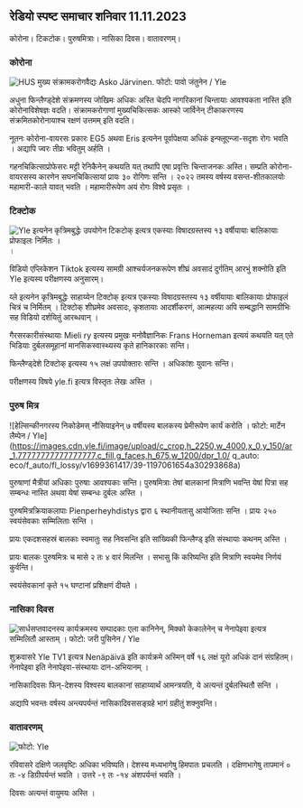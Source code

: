 ## रेडियो स्पष्ट समाचार शनिवार 11.11.2023

कोरोना। टिकटोक। पुरुषमित्राः। नासिका दिवस। वातावरणम्‌।

### कोरोना

![HUS मुख्य संक्रामकरोगवैद्यः Asko Järvinen. फोटो: पावो जंतुनेन / Yle](https://images.cdn.yle.fi/image/upload/c_crop,h_3027,w_5382,x_0,y_311/ar_1.7777777777777777,c_fill,g_faces,h_675,w_1200/dpr_1.0/q_auto:eco/f_auto/fl_lossy/v1699692578/39-1199235654f3bb0eba14)

अधुना फिन्लैण्ड्देशे संक्रमणस्य जोखिमः अधिकः अस्ति चेदपि नागरिकानां चिन्तायाः आवश्यकता नास्ति इति कोरोनाविशेषज्ञः वदति। संक्रामकरोगाणां मुख्यचिकित्सकः आस्को जार्विनेन् टीकाकरणस्य संक्रमितकोरोनायाश्च रक्षणं उत्तमम् इति वदति।

नूतनः कोरोना-वायरसः प्रकारः EG5 अथवा Eris इत्यनेन पूर्वापेक्षया अधिकं इन्फ्लूएन्जा-सदृशः रोगः भवति । अद्यापि ज्वरः तीव्रः भवितुम् अर्हति ।

गहनचिकित्साप्रोफेसरः मट्टी रेनिकैनेन् कथयति यत् तथापि एषा प्रवृत्तिः चिन्ताजनकः अस्ति। सम्प्रति कोरोना-वायरसस्य कारणेन सघनचिकित्सायां प्रायः ३० रोगिणः सन्ति । २०२२ तमस्य वर्षस्य वसन्त-शीतकालयोः महामारी-काले यावत् भवति । महामारीरूपेण अयं रोगः विश्वे प्रसृतः ।

### टिक्टोक

![Yle इत्यनेन कृत्रिमबुद्धेः उपयोगेन टिकटोक् इत्यत्र एकस्याः विषादग्रस्तस्य १३ वर्षीयायाः बालिकायाः प्रोफाइलः निर्मितः । ](https://images.cdn.yle.fi/image/upload/c_crop,h_2955,w_5255,x_371,y_789/ar_1.77777777777777777,c_fill,g_faces,h_675,w_1200/dpr_1.0/q_auto:eco/f_auto/fl_lossy/v1697625813/39-1187987652fb3e8a7ce7)।

विडियो एप्लिकेशन Tiktok इत्यस्य सामग्री आश्चर्यजनकरूपेण शीघ्रं अवसादं दुर्गतिम् आरभुं शक्नोति इति Yle इत्यस्य परीक्षणस्य अनुसारम्।

य्ले इत्यनेन कृत्रिमबुद्धेः साहाय्येन टिक्टोक् इत्यत्र एकस्याः विषादग्रस्तस्य १३ वर्षीयायाः बालिकायाः प्रोफाइलं चित्रं च निर्मितम् । टिक्टोक् शीघ्रमेव अवसादः, कृशतायाः आदर्शीकरणं, आत्महत्या अपि सम्बद्धानि सामग्रीभिः सह विडियो दर्शयितुं आरब्धवान् ।

गैरसरकारीसंस्थायाः Mieli ry इत्यस्य प्रमुखः मनोवैज्ञानिकः Frans Horneman इत्ययं कथयति यत् एते भिडियाः दुर्बलसमूहानां मानसिकस्वास्थ्यस्य कृते हानिकारकाः सन्ति।

फिन्लैण्ड्देशे टिक्टोक् इत्यस्य १५ लक्षं उपयोक्तारः सन्ति । अधिकांशः युवानः सन्ति।

परीक्षणस्य विषये yle.fi इत्यत्र विस्तृतः लेखः अस्ति ।

### पुरुष मित्र

![हेल्सिन्कीनगरस्य निकोडेमस् नौसियाइनेन् ७ वर्षीयस्य बालकस्य प्रेमीरूपेण कार्यं करोति । फोटो: मार्टेन लैम्पेन / Yle] (https://images.cdn.yle.fi/image/upload/c_crop,h_2250,w_4000,x_0,y_150/ar_1.77777777777777777,c_fill,g_faces,h_675,w_1200/dpr_1.0/ q_auto: eco/f_auto/fl_lossy/v1699361417/39-1197061654a30293868a)

पुरुषाणां मैत्रीयां अधिकाः पुरुषाः आवश्यकाः सन्ति। पुरुषमित्राः तेषां बालकानां मित्राणि भवन्ति येषां पित्रा सह सम्बन्धः नास्ति अथवा येषां सम्बन्धः दुर्बलः अस्ति ।

पुरुषमित्रक्रियाकलापाः Pienperheyhdistys द्वारा ६ स्थानीयतासु आयोजिताः सन्ति । प्रायः २५० स्वयंसेवकाः सम्मिलिताः सन्ति ।

प्रायः एकदशसहस्रं बालकाः स्वमातुः सह निवसन्ति इति सांख्यिकी फिन्लैण्ड् इति संस्थायाः कथनम् अस्ति ।

प्रायः बालकः पुरुषमित्रः च मासे २ तः ४ वारं मिलन्ति । सभासु किं करिष्यन्ति इति मित्राणि स्वयमेव निर्णयं कुर्वन्ति।

स्वयंसेवकानां कृते १५ घण्टानां प्रशिक्षणं दीयते ।

### नासिका दिवस

![सार्धसप्तवादनस्य कार्यक्रमस्य सम्पादकाः एला कानिनेन्, मिक्को केकालेनेन् च नेनापेइवा इत्यत्र सम्मिलितौ आस्ताम् । फोटो: जरी पुसिनेन / Yle](https://images.cdn.yle.fi/image/upload/c_crop,h_3125,w_5557,x_0,y_126/ar_1.7777777777777777,c_fill,g_faces,h_675,w_1200/dpr_1.0/q_auto:eco/f_auto/fl_lossy/v1699531130/39-1198130654cc7a81d6f6)

शुक्रवासरे Yle TV1 इत्यत्र Nenäpäivä इति कार्यक्रमे अस्मिन् वर्षे १६ लक्षं यूरो अधिकं दानं संग्रहितम्। नेनापेइवा इति नेनापेइवा-संस्थायाः दान-अभियानम् ।

नासिकादिवसः फिन्-देशस्य विश्वस्य बालकानां साहाय्यार्थं आमन्त्रयति, ये अत्यन्तं दुर्बलस्थितौ सन्ति ।

अद्यापि भवन्तः वर्षस्य अन्त्यपर्यन्तं नासिकादिवससङ्ग्रहे भागं ग्रहीतुं शक्नुवन्ति।

### वातावरणम्‌

![ फोटो: Yle](https://images.cdn.yle.fi/image/upload/c_crop,h_1080,w_1919,x_0,y_0/ar_1.77777777777777777,c_fill,g_faces,h_675,w_1200/dpr_1.0/q_auto:eco/f_auto/fl_lossy/v1699717391/39-1199335654fa0f0a84d5)

रविवासरे दक्षिणे जलवृष्टिः अधिका भविष्यति। देशस्य मध्यभागेषु हिमपातः प्रचलति । दक्षिणभागेषु तापमानं ० तः -४ डिग्रीपर्यन्तं भवति । उत्तरे -९ तः -१४ अंशपर्यन्तं भवति ।

दिवसः अत्यन्तं वायुमयः अस्ति ।